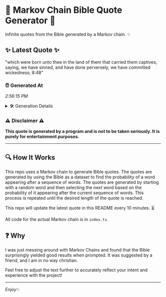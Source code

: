 # 📖 Markov Chain Bible Quote Generator 📖

Infinite quotes from the Bible generated by a Markov chain. ✨

## ✨ Latest Quote ✨
"which were born unto thee in the land of them that carried them captives, saying, we have sinned, and have done perversely, we have committed wickedness; 8:48"

### ⏰ Generated At
*2:56:15 PM*

<details>
    <summary>🛠️ Generation Details</summary>
    <p>
        <strong>🌱 Seed:</strong> which<br>
        <strong>🔄 Iterations:</strong> 26<br>
        <strong>📜 Context History:</strong><br>[ which ]: were<br>[ which, were ]: born<br>[ which, were, born ]: unto<br>[ which, were, born, unto ]: thee<br>[ which, were, born, unto, thee ]: in<br>[ which, were, born, unto, thee, in ]: the<br>[ were, born, unto, thee, in, the ]: land<br>[ born, unto, thee, in, the, land ]: of<br>[ unto, thee, in, the, land, of ]: them<br>[ thee, in, the, land, of, them ]: that<br>[ in, the, land, of, them, that ]: carried<br>[ the, land, of, them, that, carried ]: them<br>[ land, of, them, that, carried, them ]: captives,<br>[ of, them, that, carried, them, captives, ]: saying,<br>[ them, that, carried, them, captives,, saying, ]: we<br>[ that, carried, them, captives,, saying,, we ]: have<br>[ carried, them, captives,, saying,, we, have ]: sinned,<br>[ them, captives,, saying,, we, have, sinned, ]: and<br>[ captives,, saying,, we, have, sinned,, and ]: have<br>[ saying,, we, have, sinned,, and, have ]: done<br>[ we, have, sinned,, and, have, done ]: perversely,<br>[ have, sinned,, and, have, done, perversely, ]: we<br>[ sinned,, and, have, done, perversely,, we ]: have<br>[ and, have, done, perversely,, we, have ]: committed<br>[ have, done, perversely,, we, have, committed ]: wickedness;<br>[ done, perversely,, we, have, committed, wickedness; ]: 8:48<br>
    </p>
</details>

### ⚠️ Disclaimer ⚠️
**This quote is generated by a program and is not to be taken seriously. It is purely for entertainment purposes.**

---

## 🔍 How It Works

This repo uses a Markov chain to generate Bible quotes. The quotes are generated by using the Bible as a dataset to find the probability of a word appearing after a sequence of words. The quotes are generated by starting with a random word and then selecting the next word based on the probability of it appearing after the current sequence of words. This process is repeated until the desired length of the quote is reached.

This repo will update the latest quote in this README every 10 minutes. ⏳

All code for the actual Markov chain is in `index.ts`.

## ❓ Why

I was just messing around with Markov Chains and found that the Bible surprisingly yielded good results when prompted. 
It was suggested by a friend, and I am in no way christian.

Feel free to adjust the text further to accurately reflect your intent and experience with the project!

---

*Enjoy*✨
